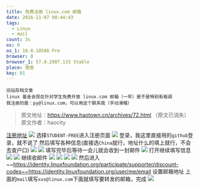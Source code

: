```yaml
---
title: 免费注册 linux.com 邮箱
date: 2016-11-07 08:44:43
tags:
  - Linux
  - mail
count: 3s
os: 0
os_1: 10.0.10586 Pro
browser: 0
browser_1: 57.0.2987.133 Stable
place: 宿舍
key: 01
---
```

    旧站存档文章
    linux 基金会现在针对学生免费开放 linux.com 邮箱（一年）是不是特别有格调
    我注册的是：py@linux.com，可以用这个联系我（手动滑稽）
<!-- more -->
> 原文地址：https://www.haotown.cn/archives/72.html （原文已消失）
  原文作者：haocity
  
[注册地址](https://www.linuxfoundation.org/members/individual-supporters)
![](http://static.qcloud-cdn.yuangezhizao.cn/img/blog/Linux/0.1.png)
选择`STUDENT-FREE`进入注册页面
![](http://static.qcloud-cdn.yuangezhizao.cn/img/blog/Linux/0.2.png)
登录，我这里直接用的`github`登录，就不说了
然后填写各种信息(直接选`China`就行，地址什么的填上就行，不会去查户口)
![](http://static.qcloud-cdn.yuangezhizao.cn/img/blog/Linux/0.3.png)
![](http://static.qcloud-cdn.yuangezhizao.cn/img/blog/Linux/0.4.png)
填写完毕后等待一会儿就会收到一封邮件
![](http://static.qcloud-cdn.yuangezhizao.cn/img/blog/Linux/0.5.png)
打开继续填写信息
![](http://static.qcloud-cdn.yuangezhizao.cn/img/blog/Linux/0.6.png)
![](http://static.qcloud-cdn.yuangezhizao.cn/img/blog/Linux/0.7.png)
继续收邮件
![](http://static.qcloud-cdn.yuangezhizao.cn/img/blog/Linux/0.8.png)
![](http://static.qcloud-cdn.yuangezhizao.cn/img/blog/Linux/0.9.png)
![](http://static.qcloud-cdn.yuangezhizao.cn/img/blog/Linux/0.10.png)
![](http://static.qcloud-cdn.yuangezhizao.cn/img/blog/Linux/1.0.png)
然后进入~~https://identity.linuxfoundation.org/participate/supporter/discount-codes~~https://identity.linuxfoundation.org/user/me/email
设置邮箱地址
上面的`mail`填写`xxx@linux.com`下面就填写要转发的邮箱，完成
![](http://static.qcloud-cdn.yuangezhizao.cn/img/blog/Linux/1.2.png)



